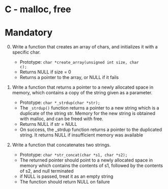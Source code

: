 # C - malloc, free

# Mandatory

0. Write a function that creates an array of chars, and initializes it with a specific char.

	- Prototype: <code>char *create_array(unsigned int size, char c);</code>
	- Returns NULL if size = 0
	- Returns a pointer to the array, or NULL if it fails

1. Write a function that returns a pointer to a newly allocated space in memory, which contains a copy of the string given as a parameter.

	- Prototype: <code>char *_strdup(char *str);</code>
	- The <code>_strdup()</code> function returns a pointer to a new string which is a duplicate of the string str. Memory for the new string is obtained with malloc, and can be freed with free.
	- Returns NULL if str = NULL
	- On success, the _strdup function returns a pointer to the duplicated string. It returns NULL if insufficient memory was available

2. Write a function that concatenates two strings.

	- Prototype: <code>char *str_concat(char *s1, char *s2);</code>
	- The returned pointer should point to a newly allocated space in memory which contains the contents of s1, followed by the contents of s2, and null terminated
	- if NULL is passed, treat it as an empty string
	- The function should return NULL on failure
